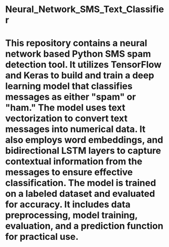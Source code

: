 # Neural_Network_SMS_Text_Classifier
# This repository contains a neural network based Python SMS spam detection tool. It utilizes TensorFlow and Keras to build and train a deep learning model that classifies messages as either "spam" or "ham." The model uses text vectorization to convert text messages into numerical data. It also employs word embeddings, and bidirectional LSTM layers to capture contextual information from the messages to ensure effective classification. The model is trained on a labeled dataset and evaluated for accuracy. It includes data preprocessing, model training, evaluation, and a prediction function for practical use.
